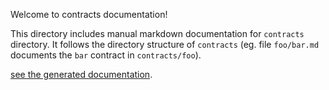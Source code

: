 Welcome to contracts documentation!

This directory includes manual markdown documentation for `contracts` directory.
It follows the directory structure of `contracts` (eg. file `foo/bar.md` documents the `bar` contract in `contracts/foo`).

[see the generated documentation](../generated_docs/README.md).
